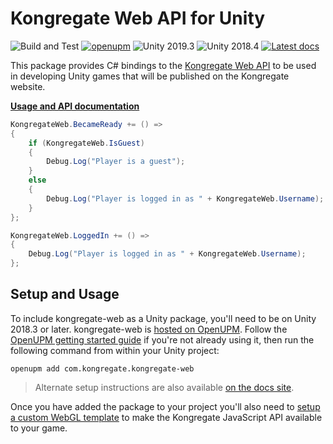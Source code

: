 # Kongregate Web API for Unity

![Build and Test](https://github.com/kongregate/kongregate-web/workflows/Build%20and%20Test/badge.svg) [![openupm](https://img.shields.io/npm/v/com.kongregate.kongregate-web?label=openupm&registry_uri=https://package.openupm.com)](https://openupm.com/packages/com.kongregate.kongregate-web/) ![Unity 2019.3](https://img.shields.io/badge/Unity-2019.3-blue) ![Unity 2018.4](https://img.shields.io/badge/Unity-2018.4-blue) [![Latest docs](https://img.shields.io/badge/docs-latest-green)](https://kongregate.github.io/kongregate-web/api/)

This package provides C# bindings to the [Kongregate Web API](https://docs.kongregate.com/v1.0/reference) to be used in developing Unity games that will be published on the Kongregate website.

**[Usage and API documentation](https://kongregate.github.io/kongregate-web/api/)**


```csharp
KongregateWeb.BecameReady += () =>
{
    if (KongregateWeb.IsGuest)
    {
        Debug.Log("Player is a guest");
    }
    else
    {
        Debug.Log("Player is logged in as " + KongregateWeb.Username);
    }
};

KongregateWeb.LoggedIn += () =>
{
    Debug.Log("Player is logged in as " + KongregateWeb.Username);
};
```

## Setup and Usage

To include kongregate-web as a Unity package, you'll need to be on Unity 2018.3 or later. kongregate-web is [hosted on OpenUPM](https://openupm.com/packages/com.kongregate.kongregate-web/). Follow the [OpenUPM getting started guide](https://openupm.com/docs/getting-started.html) if you're not already using it, then run the following command from within your Unity project:

```text
openupm add com.kongregate.kongregate-web
```

> Alternate setup instructions are also available [on the docs site](https://kongregate.github.io/kongregate-web/#setup).

Once you have added the package to your project you'll also need to [setup a custom WebGL template](https://kongregate.github.io/kongregate-web/#setup-custom-webgl-template) to make the Kongregate JavaScript API available to your game.
